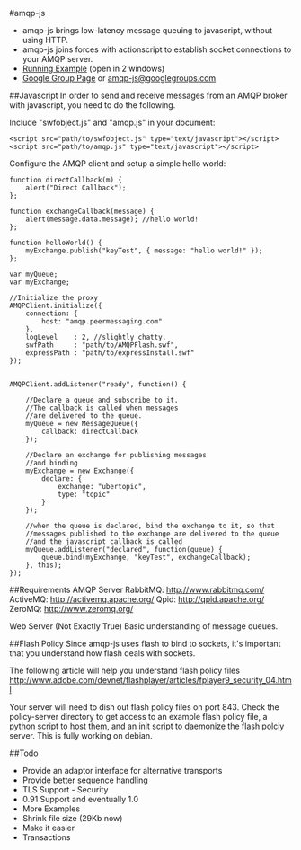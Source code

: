 #amqp-js

* amqp-js brings low-latency message queuing to javascript, without using HTTP.
* amqp-js joins forces with actionscript to establish socket connections to your AMQP server.
* [Running Example](http://amqp.peermessaging.com) (open in 2 windows)
* [Google Group Page](http://groups.google.com/group/amqp-js) or amqp-js@googlegroups.com

##Javascript
In order to send and receive messages from an AMQP broker with javascript,
you need to do the following.

Include "swfobject.js" and "amqp.js" in your document:

	<script src="path/to/swfobject.js" type="text/javascript"></script>
	<script src="path/to/amqp.js" type="text/javascript"></script>

Configure the AMQP client and setup a simple hello world:

	
	function directCallback(m) {
		alert("Direct Callback");
	};

	function exchangeCallback(message) {
		alert(message.data.message); //hello world!
	};

	function helloWorld() {
		myExchange.publish("keyTest", { message: "hello world!" });
	};

	var myQueue;
	var myExchange;

	//Initialize the proxy
	AMQPClient.initialize({
		connection: {
			host: "amqp.peermessaging.com"
		},
		logLevel	: 2, //slightly chatty.
		swfPath		: "path/to/AMQPFlash.swf",
		expressPath	: "path/to/expressInstall.swf"
	});


	AMQPClient.addListener("ready", function() {

		//Declare a queue and subscribe to it.
		//The callback is called when messages
		//are delivered to the queue.
		myQueue = new MessageQueue({
			callback: directCallback
		});

		//Declare an exchange for publishing messages
		//and binding
		myExchange = new Exchange({
			declare: {
				exchange: "ubertopic",
				type: "topic"
			}
		});

		//when the queue is declared, bind the exchange to it, so that
		//messages published to the exchange are delivered to the queue
		//and the javascript callback is called
		myQueue.addListener("declared", function(queue) {
			queue.bind(myExchange, "keyTest", exchangeCallback);
		}, this);
	});
	


##Requirements
AMQP Server
	RabbitMQ: http://www.rabbitmq.com/
	ActiveMQ: http://activemq.apache.org/
	Qpid: http://qpid.apache.org/
	ZeroMQ: http://www.zeromq.org/

Web Server (Not Exactly True)
Basic understanding of message queues.


##Flash Policy
Since amqp-js uses flash to bind to sockets, it's important that you understand how flash deals with sockets.

The following article will help you understand flash policy files
http://www.adobe.com/devnet/flashplayer/articles/fplayer9_security_04.html

Your server will need to dish out flash policy files on port 843.  Check the policy-server
directory to get access to an example flash policy file, a python script to host them,
and an init script to daemonize the flash polciy server.  This is fully working on debian.

##Todo
* Provide an adaptor interface for alternative transports
* Provide better sequence handling
* TLS Support - Security
* 0.91 Support and eventually 1.0
* More Examples
* Shrink file size (29Kb now)
* Make it easier
* Transactions